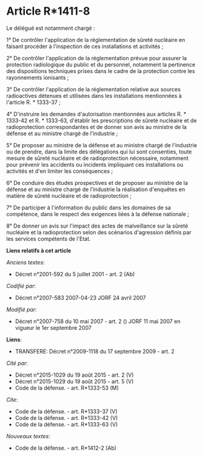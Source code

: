 # Article R*1411-8

Le délégué est notamment chargé : 

1° De contrôler l'application de la réglementation de sûreté nucléaire en faisant procéder à l'inspection de ces
installations et activités ; 

2° De contrôler l'application de la réglementation prévue pour assurer la protection radiologique du public et du personnel,
notamment la pertinence des dispositions techniques prises dans le cadre de la protection contre les rayonnements
ionisants ; 

3° De contrôler l'application de la réglementation relative aux sources radioactives détenues et utilisées dans les
installations mentionnées à l'article R. * 1333-37 ; 

4° D'instruire les demandes d'autorisation mentionnées aux articles R. * 1333-42 et R. * 1333-63, d'établir les prescriptions
de sûreté nucléaire et de radioprotection correspondantes et de donner son avis au ministre de la défense et au ministre
chargé de l'industrie ; 

5° De proposer au ministre de la défense et au ministre chargé de l'industrie ou de prendre, dans la limite des délégations
qui lui sont consenties, toute mesure de sûreté nucléaire et de radioprotection nécessaire, notamment pour prévenir les
accidents ou incidents impliquant ces installations ou activités et d'en limiter les conséquences ; 

6° De conduire des études prospectives et de proposer au ministre de la défense et au ministre chargé de l'industrie la
réalisation d'enquêtes en matière de sûreté nucléaire et de radioprotection ; 

7° De participer à l'information du public dans les domaines de sa compétence, dans le respect des exigences liées à la
défense nationale ; 

8° De donner un avis sur l'impact des actes de malveillance sur la sûreté nucléaire et la radioprotection selon des scénarios
d'agression définis par les services compétents de l'Etat.

**Liens relatifs à cet article**

_Anciens textes_:

  - Décret n°2001-592 du 5 juillet 2001 - art. 2 (Ab)

_Codifié par_:

  - Décret n°2007-583 2007-04-23 JORF 24 avril 2007

_Modifié par_:

  - Décret n°2007-758 du 10 mai 2007 - art. 2 () JORF 11 mai 2007 en vigueur le 1er septembre 2007

**Liens**:

  - TRANSFERE: Décret n°2009-1118 du 17 septembre 2009 - art. 2

_Cité par_:

  - Décret n°2015-1029 du 19 août 2015 - art. 2 (V)
  - Décret n°2015-1029 du 19 août 2015 - art. 5 (V)
  - Code de la défense. - art. R*1333-53 (M)

_Cite_:

  - Code de la défense. - art. R*1333-37 (V)
  - Code de la défense. - art. R*1333-42 (V)
  - Code de la défense. - art. R*1333-63 (V)

_Nouveaux textes_:

  - Code de la défense. - art. R*1412-2 (Ab)
